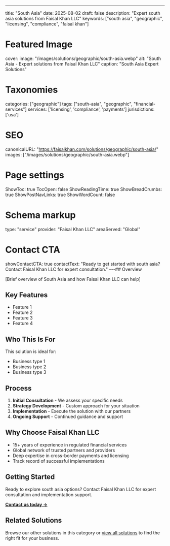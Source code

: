 ---
title: "South Asia"
date: 2025-08-02
draft: false
description: "Expert south asia solutions from Faisal Khan LLC"
keywords: ["south asia", "geographic", "licensing", "compliance", "faisal khan"]

# Featured Image
cover:
    image: "/images/solutions/geographic/south-asia.webp"
    alt: "South Asia - Expert solutions from Faisal Khan LLC"
    caption: "South Asia Expert Solutions"

# Taxonomies
categories: ["geographic"]
tags: ["south-asia", "geographic", "financial-services"]
services: ['licensing', 'compliance', 'payments']
jurisdictions: ['usa']

# SEO
canonicalURL: "https://faisalkhan.com/solutions/geographic/south-asia/"
images: ["/images/solutions/geographic/south-asia.webp"]

# Page settings
ShowToc: true
TocOpen: false
ShowReadingTime: true
ShowBreadCrumbs: true
ShowPostNavLinks: true
ShowWordCount: false

# Schema markup
type: "service"
provider: "Faisal Khan LLC"
areaServed: "Global"

# Contact CTA
showContactCTA: true
contactText: "Ready to get started with south asia? Contact Faisal Khan LLC for expert consultation."
---## Overview

[Brief overview of South Asia and how Faisal Khan LLC can help]

## Key Features

- Feature 1
- Feature 2  
- Feature 3
- Feature 4

## Who This Is For

This solution is ideal for:

- Business type 1
- Business type 2
- Business type 3

## Process

1. **Initial Consultation** - We assess your specific needs
2. **Strategy Development** - Custom approach for your situation  
3. **Implementation** - Execute the solution with our partners
4. **Ongoing Support** - Continued guidance and support

## Why Choose Faisal Khan LLC

- 15+ years of experience in regulated financial services
- Global network of trusted partners and providers
- Deep expertise in cross-border payments and licensing
- Track record of successful implementations

## Getting Started

Ready to explore south asia options? Contact Faisal Khan LLC for expert consultation and implementation support.

**[Contact us today →](mailto:contact@faisalkhan.com)**

## Related Solutions

Browse our other solutions in this category or [view all solutions](/solutions/) to find the right fit for your business.
